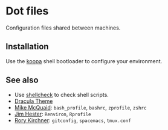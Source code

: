# Dot files

Configuration files shared between machines.

## Installation

Use the [koopa](https://github.com/acidgenomics/koopa/) shell bootloader to configure your environment.

## See also

- Use [shellcheck](https://www.shellcheck.net/) to check shell scripts.
- [Dracula Theme](https://draculatheme.com/)
- [Mike McQuaid](https://github.com/MikeMcQuaid/dotfiles):
  `bash_profile`, `bashrc`, `zprofile`, `zshrc`
- [Jim Hester](https://github.com/jimhester/dotfiles):
  `Renviron`, `Rprofile`
- [Rory Kirchner](https://github.com/roryk/dotfiles):
  `gitconfig`, `spacemacs`, `tmux.conf`
